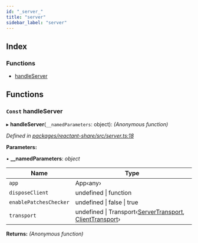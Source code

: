 ```yaml
---
id: "_server_"
title: "server"
sidebar_label: "server"
---
```


## Index

### Functions

* [handleServer](_server_.md#const-handleserver)

## Functions

### `Const` handleServer

▸ **handleServer**(`__namedParameters`: object): *(Anonymous function)*

*Defined in [packages/reactant-share/src/server.ts:18](https://github.com/unadlib/reactant/blob/1f3f457d/packages/reactant-share/src/server.ts#L18)*

**Parameters:**

▪ **__namedParameters**: *object*

Name | Type |
------ | ------ |
`app` | App‹any› |
`disposeClient` | undefined &#124; function |
`enablePatchesChecker` | undefined &#124; false &#124; true |
`transport` | undefined &#124; Transport‹[ServerTransport](../interfaces/_interfaces_.servertransport.md), [ClientTransport](../interfaces/_interfaces_.clienttransport.md)› |

**Returns:** *(Anonymous function)*
